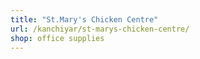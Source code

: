 ```yaml
---
title: "St.Mary's Chicken Centre"
url: /kanchiyar/st-marys-chicken-centre/
shop: office supplies
---
```


